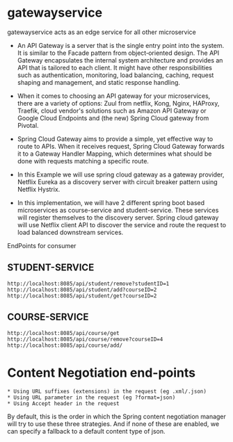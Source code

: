 # gatewayservice
gatewayservice acts as an edge service for all other microservice

* An API Gateway is a server that is the single entry point into the system. It is similar to the Facade pattern from object‑oriented design. The API Gateway encapsulates the internal system architecture and provides an API that is tailored to each client. It might have other responsibilities such as authentication, monitoring, load balancing, caching, request shaping and management, and static response handling.
* When it comes to choosing an API gateway for your microservices, there are a variety of options: Zuul from netflix, Kong, Nginx, HAProxy, Traefik, cloud vendor's solutions such as Amazon API Gateway or Google Cloud Endpoints and (the new) Spring Cloud gateway from Pivotal.

* Spring Cloud Gateway aims to provide a simple, yet effective way to route to APIs. When it receives request, Spring Cloud Gateway forwards it to a Gateway Handler Mapping, which determines what should be done with requests matching a specific route.

* In this Example we will use spring cloud gateway as a gateway provider, Netflix Eureka as a discovery server with circuit breaker pattern using Netflix Hystrix.
 
* In this implementation, we will have 2 different spring boot based microservices as course-service and student-service. These services will register themselves to the discovery server. Spring cloud gateway will use Netflix client API to discover the service and route the request to load balanced downstream services.

EndPoints for consumer

STUDENT-SERVICE
---------------
    http://localhost:8085/api/student/remove?studentID=1
    http://localhost:8085/api/student/add?courseID=2
    http://localhost:8085/api/student/get?courseID=2

COURSE-SERVICE
--------------
    http://localhost:8085/api/course/get
    http://localhost:8085/api/course/remove?courseID=4
    http://localhost:8085/api/course/add/ 

Content Negotiation end-points
==============================
    * Using URL suffixes (extensions) in the request (eg .xml/.json)
    * Using URL parameter in the request (eg ?format=json)
    * Using Accept header in the request
By default, this is the order in which the Spring content negotiation manager will try to use these three strategies. And if none of these are enabled, we can specify a fallback to a default content type of json.

